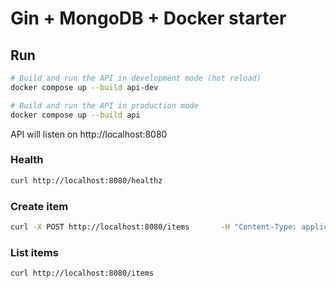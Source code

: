 # Gin + MongoDB + Docker starter

## Run

```bash
# Build and run the API in development mode (hot reload)
docker compose up --build api-dev

# Build and run the API in production mode
docker compose up --build api
```

API will listen on http://localhost:8080

### Health

```bash
curl http://localhost:8080/healthz
```

### Create item

```bash
curl -X POST http://localhost:8080/items       -H "Content-Type: application/json"       -d '{"name":"first"}'
```

### List items

```bash
curl http://localhost:8080/items
```

